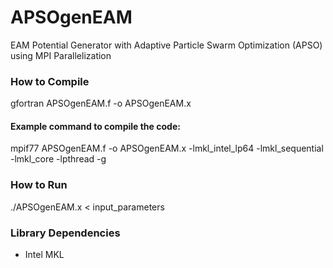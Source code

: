 # APSOgenEAM
EAM Potential Generator with Adaptive Particle Swarm Optimization (APSO) using MPI Parallelization

### How to Compile
gfortran APSOgenEAM.f -o APSOgenEAM.x

#### Example command to compile the code:
mpif77 APSOgenEAM.f -o APSOgenEAM.x -lmkl_intel_lp64 -lmkl_sequential -lmkl_core -lpthread -g

### How to Run
./APSOgenEAM.x < input_parameters

### Library Dependencies
- Intel MKL
